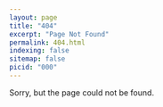 ```yaml
---
layout: page
title: "404"
excerpt: "Page Not Found"
permalink: 404.html
indexing: false
sitemap: false
picid: "000"
---
```


Sorry, but the page could not be found.
